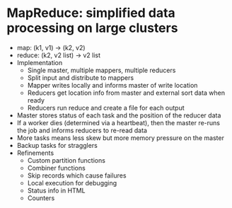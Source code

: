 # MapReduce: simplified data processing on large clusters
- map: (k1, v1) -> (k2, v2)
- reduce: (k2, v2 list) -> v2 list
- Implementation
    - Single master, multiple mappers, multiple reducers
    - Split input and distribute to mappers
    - Mapper writes locally and informs master of write location
    - Reducers get location info from master and external sort data when ready
    - Reducers run reduce and create a file for each output
- Master stores status of each task and the position of the reducer data
- If a worker dies (determined via a heartbeat), then the master re-runs the
  job and informs reducers to re-read data
- More tasks means less skew but more memory pressure on the master
- Backup tasks for stragglers
- Refinements
    - Custom partition functions
    - Combiner functions
    - Skip records which cause failures
    - Local execution for debugging
    - Status info in HTML
    - Counters

